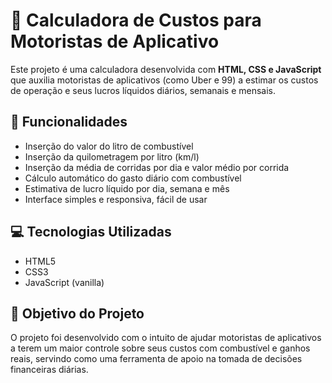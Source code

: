 # 🚗 Calculadora de Custos para Motoristas de Aplicativo

Este projeto é uma calculadora desenvolvida com **HTML, CSS e JavaScript** que auxilia motoristas de aplicativos (como Uber e 99) a estimar os custos de operação e seus lucros líquidos diários, semanais e mensais.

## 🔧 Funcionalidades

- Inserção do valor do litro de combustível
- Inserção da quilometragem por litro (km/l)
- Inserção da média de corridas por dia e valor médio por corrida
- Cálculo automático do gasto diário com combustível
- Estimativa de lucro líquido por dia, semana e mês
- Interface simples e responsiva, fácil de usar

## 💻 Tecnologias Utilizadas

- HTML5
- CSS3
- JavaScript (vanilla)

## 🎯 Objetivo do Projeto

O projeto foi desenvolvido com o intuito de ajudar motoristas de aplicativos a terem um maior controle sobre seus custos com combustível e ganhos reais, servindo como uma ferramenta de apoio na tomada de decisões financeiras diárias.

